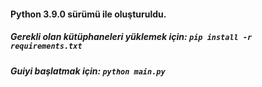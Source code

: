 #### Python 3.9.0 sürümü ile oluşturuldu.

##### Gerekli olan kütüphaneleri yüklemek için: `pip install -r requirements.txt`

##### Guiyi başlatmak için: `python main.py`
